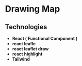 # Drawing Map

## Technologies

- **React ( Functional Component )**
- **react leafle**
- **react leaflet draw**
- **react highlight**
- **Tailwind**
